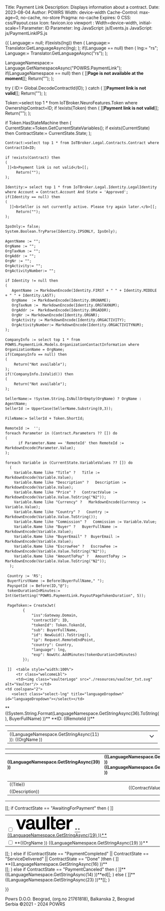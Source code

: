 ﻿Title: Payment Link
Description: Displays information about a contract.
Date: 2023-08-04
Author: POWRS
Width: device-width
Cache-Control: max-age=0, no-cache, no-store
Pragma: no-cache
Expires: 0
CSS: css/Payout.cssx
Icon: favicon.ico
viewport : Width=device-width, initial-scale=1
Parameter: ID
Parameter: lng
JavaScript: js/Events.js
JavaScript: js/PaymentLinkIPS.js

<main class="border-radius">
<meta name="viewport" content="width=device-width, initial-scale=1" />
<div class="container">
<div class="content">
{{
  Language:= null;
if(exists(lng)) then 
(
  Language:= Translator.GetLanguageAsync(lng);
);
if(Language == null) then 
(
 lng:= "rs";
 Language:= Translator.GetLanguageAsync("rs");
);

LanguageNamespace:= Language.GetNamespaceAsync("POWRS.PaymentLink");
if(LanguageNamespace == null) then 
(
 ]]<b>Page is not available at the moment</b>[[;
 Return("");
);

try
(
 ID:= Global.DecodeContractId(ID);
)
catch
(
    ]]<b>Payment link is not valid</b>[[;
  Return("");
);

Token:=select top 1 * from IoTBroker.NeuroFeatures.Token where OwnershipContract=ID;
if !exists(Token) then
(
  ]]<b>Payment link is not valid</b>[[;
  Return("");
);

if Token.HasStateMachine then
(
    CurrentState:=Token.GetCurrentStateVariables();
    if exists(CurrentState) then
        ContractState:= CurrentState.State;
);

    Contract:=select top 1 * from IoTBroker.Legal.Contracts.Contract where ContractId=ID;
   
    if !exists(Contract) then
    (
     ]]<b>Payment link is not valid</b>[[;
         Return("");
    );

    Identity:= select top 1 * from IoTBroker.Legal.Identity.LegalIdentity where Account = Contract.Account And State = 'Approved';
    if(Identity == null) then
    (
      ]]<b>Seller is not currently active. Please try again later.</b>[[;
         Return("");
    );

    IpsOnly:= false;
    System.Boolean.TryParse(Identity.IPSONLY, IpsOnly);

    AgentName := "";
    OrgName := "";   
    OrgTaxNum := ""; 
    OrgAddr := "";
    OrgNr := "";
    OrgActivity:= "";
    OrgActivityNumber:= "";

    if Identity != null then
    (
       AgentName := MarkdownEncode(Identity.FIRST + " " + Identity.MIDDLE + " " + Identity.LAST);
       OrgName  := MarkdownEncode(Identity.ORGNAME);
       OrgTaxNum :=  MarkdownEncode(Identity.ORGTAXNUM);
       OrgAddr :=  MarkdownEncode(Identity.ORGADDR);
       OrgNr := MarkdownEncode(Identity.ORGNR);
       OrgActivity := MarkdownEncode(Identity.ORGACTIVITY);
       OrgActivityNumber:= MarkdownEncode(Identity.ORGACTIVITYNUM);
    );
     
    CompanyInfo := select top 1 * from POWRS.PaymentLink.Models.OrganizationContactInformation where OrganizationName = OrgName;
    if(CompanyInfo == null) then 
    (
        Return("Not available");
    );
    if(!CompanyInfo.IsValid()) then 
    (
        Return("Not available");
    );

    SellerName:= !System.String.IsNullOrEmpty(OrgName) ? OrgName : AgentName;
    SellerId := UpperCase(SellerName.Substring(0,3)); 

    FileName:= SellerId + Token.ShortId;
    
    RemoteId :=  '';
    foreach Parameter in (Contract.Parameters ?? []) do 
    (
          if Parameter.Name == 'RemoteId' then RemoteId := MarkdownEncode(Parameter.Value);
    );

    foreach Variable in (CurrentState.VariableValues ?? []) do 
      (        
        Variable.Name like "Title" ?   Title := MarkdownEncode(Variable.Value);
        Variable.Name like "Description" ?   Description := MarkdownEncode(Variable.Value);
        Variable.Name like "Price" ?   ContractValue := MarkdownEncode(Variable.Value.ToString("N2"));
        Variable.Name like "Currency" ?   MarkdownEncode(Currency := Variable.Value);
        Variable.Name like "Country" ?   Country := MarkdownEncode(Variable.Value.ToString());
        Variable.Name like "Commission" ?   Commission := Variable.Value;
        Variable.Name like "Buyer" ?   BuyerFullName := MarkdownEncode(Variable.Value);
        Variable.Name like "BuyerEmail" ?  BuyerEmail := MarkdownEncode(Variable.Value);
        Variable.Name like "EscrowFee" ?   EscrowFee := MarkdownEncode(Variable.Value.ToString("N2"));
        Variable.Name like "AmountToPay" ?   AmountToPay := MarkdownEncode(Variable.Value.ToString("N2"));
      );

     Country := 'RS';
     BuyerFirstName := Before(BuyerFullName," ");
     PayspotId := Before(ID,"@");
     tokenDurationInMinutes:= Int(GetSetting("POWRS.PaymentLink.PayoutPageTokenDuration", 5));
     
     PageToken:= CreateJwt(
            {
                "iss":Gateway.Domain, 
                "contractId": ID,
                "tokenId": Token.TokenId,
                "sub": BuyerFullName, 
                "id": NewGuid().ToString(),
                "ip": Request.RemoteEndPoint,
                "country": Country,
                "language": lng,
                "exp": NowUtc.AddMinutes(tokenDurationInMinutes)
            });

     ]]  <table style="width:100%">
         <tr class="welcomeLbl">   
         <td><img class="vaulterLogo" src="./resources/vaulter_txt.svg" alt="Vaulter"/> </td>
    <td coolspan="2">
       <select class="select-lng" title="languageDropdown" id="languageDropdown"></select></td>
  </tr>
   <tr>
     <td>**((System.String.Format(LanguageNamespace.GetStringAsync(36).ToString(), BuyerFullName) ))**</td>
      <td style="text-align:right">**ID: ((RemoteId ))**</td>
</tr>
</table>

<input type="hidden" value="((lng ))" id="prefferedLanguage"/>
<input type="hidden" value="((PageToken ))" id="jwt"/>
<input type="hidden" value="POWRS.PaymentLink" id="Namespace"/>

<input type="hidden" value="((LanguageNamespace.GetStringAsync(10) ))" id="SelectedAccountOk"/>
<input type="hidden" value="((LanguageNamespace.GetStringAsync(24) ))" id="SelectedAccountNotOk"/>
<input type="hidden" value="((LanguageNamespace.GetStringAsync(25) ))" id="QrCodeScanMessage"/>
<input type="hidden" value="((LanguageNamespace.GetStringAsync(26) ))" id="QrCodeScanTitle"/>
<input type="hidden" value="((LanguageNamespace.GetStringAsync(27) ))" id="TransactionCompleted"/>
<input type="hidden" value="((LanguageNamespace.GetStringAsync(28) ))" id="TransactionFailed"/>
<input type="hidden" value="((LanguageNamespace.GetStringAsync(29) ))" id="TransactionInProgress"/>
<input type="hidden" value="((LanguageNamespace.GetStringAsync(30) ))" id="OpenLinkOnPhoneMessage"/>
<input type="hidden" value="((LanguageNamespace.GetStringAsync(47) ))" id="SessionTokenExpired"/>
<input type="hidden" value="((LanguageNamespace.GetStringAsync(74) ))" id="PaymentFailed"/
<input type="hidden" value="true" id="IpsOnly"/>
<input type="hidden" value="((Request.RemoteEndPoint))" id="currentIp"/>
<input type="hidden" value="((BuyerFullName))" id="buyerFullName"/>
<input type="hidden" value="((BuyerEmail))" id="buyerEmail"/>
<input type="hidden" value="((FileName))" id="fileName"/>
<input type="hidden" value="((Country ))" id="country"/>

<div class="payment-details">
   <table style="width:100%">
      <tr id="tr_summary">
         <td class="item border-radius">
            <table style="vertical-align:middle; width:100%;">
               <tr id="tr_seller_info">
                  <td style="width:50%">((LanguageNamespace.GetStringAsync(11) )): ((OrgName ))</td>
                  <td style="width:40%"></td>
                  <td style="width:10%;text-align:right"><img id="expand_img" class="logo_expand"  src="./resources/expand-down.svg" alt=""  onclick="ExpandSellerDetails()"/></td>
               </tr>
                <tr id="tr_seller_dtl" style="display:none"  class="agent-info">
                 <td>
                    <div class="agent-contact-info">
			<p>((OrgAddr ))test</p>
		        <p>((MarkdownEncode(CompanyInfo.PhoneNumber) ))</p>
                        <p>((MarkdownEncode(CompanyInfo.Email) ))</p>
                        <p>((MarkdownEncode(CompanyInfo.WebAddress) ))</p>
                    </div>
                  </td>
 		  <td colspan="2" > 
                    <div style="float: right;" align="right" class="agent-detail">
			<p>((LanguageNamespace.GetStringAsync(58) )): ((OrgNr ))</p>
		        <p>((LanguageNamespace.GetStringAsync(60) )): (( OrgActivity))</p>
                        <p>((LanguageNamespace.GetStringAsync(61) )): (( OrgActivityNumber))</p>
                        <p>((LanguageNamespace.GetStringAsync(56) )): (( OrgTaxNum))</p>
                    </div>
                  </td>
               </tr>
            </table>
         </td>
      </tr>
   </table>

   <table style="width:100%">
      <tr id="tr_header" class="table-row">
         <td class="item-header"><strong>((LanguageNamespace.GetStringAsync(39) ))<strong></td>
         <td class="price-header"><strong>((LanguageNamespace.GetStringAsync(40) )) ((LanguageNamespace.GetStringAsync(54) ))<strong></td>
      </tr>
      <tr id="tr_header_title">
         <td colspan="2" class="item border-radius">
            <table style="vertical-align:middle; width:100%;">
               <tr>
                  <td style="width:80%;"> ((Title))</td>
                  <td class="itemPrice" rowspan="2">((ContractValue))
                  <td>
                  <td style="width:10%;" rowspan="2" class="currencyLeft"> ((Currency )) </td>
               </tr>
               <tr>
                  <td style="width:70%"> ((Description))</td>
               </tr>
            </table>
         </td>
      </tr>
   </table>
</div>
<div class="spaceItem"></div>
[[;
if ContractState == "AwaitingForPayment" then 
(
]] 
<div class="vaulter-details">
<table style="width:100%">
 <tr>
  <td colspan="3">
     <input type="checkbox" id="termsAndCondition" name="termsAndCondition" onclick="UserAgree();"> 
     <label for="termsAndCondition"> 
        <img class="logo_small" for="termsAndCondition" src="./resources/vaulter_txt.svg" alt="Vaulter"/> 
        <a href="TermsAndCondition.html" target="_blank">**((LanguageNamespace.GetStringAsync(19) ))**</a></label>    
 </td>
 </tr>
 <tr >
   <td colspan="3">
     <input type="checkbox" id="termsAndConditionAgency" name="termsAndCondition" onclick="UserAgree();"> 
     <label for="termsAndConditionAgency"> 
       <a onclick="OpenTermsAndConditions(event, this);" urlhref="((CompanyInfo.TermsAndConditions ))">**((OrgName )) ((LanguageNamespace.GetStringAsync(19) ))**</a></label>
    </td>
 </tr>
 </table>
</div>
<div class="spaceItem"></div>
<div id="retry-payment" style="display:none">
   <div class="retry-div" >
    <button id="payspot-submit" class="retry-button" onclick="RetryPayment()">((LanguageNamespace.GetStringAsync(75) ))</button> 
  </div>
</div>
<div id="payment-msg-div"  style="display:none">
   <div id="payment-msg" class="retry-div" ></div>
</div>
<div class="payment-method-rs"  id="ctn-payment-method-rs" style="display:none">
  <table class="payment-method-tbl-rs">
    <tr>
     <td style="vertical-align: top;">
      <div class="pay-ips-div"><iframe scrolling="no" id="ips-iframe" class="pay-iframe"></iframe></div>
     </td>
   </tr>
   <tr id="tr_spinner" style="display: none;">
     <td>
       <img src="../resources/spin.svg" alt="loadingSpinner">
     </td>
   </tr>
</table>
</div>[[;
)
else if (ContractState == "PaymentCompleted" || ContractState == "ServiceDelivered" || ContractState == "Done" )then 
(
]]<div class="payment-completed">**((LanguageNamespace.GetStringAsync(16) ))**</div>[[;
)
else if ContractState == "PaymentCanceled" then 
(
]]**((LanguageNamespace.GetStringAsync(14) ))**ed[[;
)
else 
(
]]**((LanguageNamespace.GetStringAsync(23) ))**[[;
)



}}

</div>
</main>

<div class="footer-parent">
  <div class="footer">
   Powrs D.O.O. Beograd, (org.no 21761818), Balkanska 2, Beograd <br/>Serbia ©2021 - 2024 POWRS
  </div>
</div>
</div>
